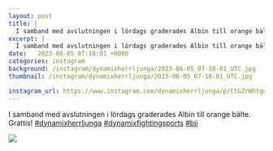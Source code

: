 ```yaml
---
layout: post
title: |
  I samband med avslutningen i lördags graderades Albin till orange bälte
excerpt: |
  I samband med avslutningen i lördags graderades Albin till orange bälte. Grattis!   
date:   2023-06-05 07:18:01 +0000
categories: instagram
background: /instagram/dynamixherrljunga/2023-06-05_07-18-01_UTC.jpg
thumbnail: /instagram/dynamixherrljunga/2023-06-05_07-18-01_UTC.jpg

instagram_url: https://www.instagram.com/dynamixherrljunga/p/CtGZrWhtgoL
---
```

I samband med avslutningen i lördags graderades Albin till orange bälte. Grattis! [#dynamixherrljunga](https://www.instagram.com/explore/tags/dynamixherrljunga/) [#dynamixfightingsports](https://www.instagram.com/explore/tags/dynamixfightingsports/) [#bjj](https://www.instagram.com/explore/tags/bjj/)



<img src='/www-dynamix-herrljunga/instagram/dynamixherrljunga/2023-06-05_07-18-01_UTC.jpg' class='img-fluid' />
